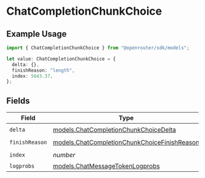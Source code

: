 # ChatCompletionChunkChoice

## Example Usage

```typescript
import { ChatCompletionChunkChoice } from "@openrouter/sdk/models";

let value: ChatCompletionChunkChoice = {
  delta: {},
  finishReason: "length",
  index: 5643.37,
};
```

## Fields

| Field                                                                                              | Type                                                                                               | Required                                                                                           | Description                                                                                        |
| -------------------------------------------------------------------------------------------------- | -------------------------------------------------------------------------------------------------- | -------------------------------------------------------------------------------------------------- | -------------------------------------------------------------------------------------------------- |
| `delta`                                                                                            | [models.ChatCompletionChunkChoiceDelta](../models/chatcompletionchunkchoicedelta.md)               | :heavy_check_mark:                                                                                 | N/A                                                                                                |
| `finishReason`                                                                                     | [models.ChatCompletionChunkChoiceFinishReason](../models/chatcompletionchunkchoicefinishreason.md) | :heavy_check_mark:                                                                                 | N/A                                                                                                |
| `index`                                                                                            | *number*                                                                                           | :heavy_check_mark:                                                                                 | N/A                                                                                                |
| `logprobs`                                                                                         | [models.ChatMessageTokenLogprobs](../models/chatmessagetokenlogprobs.md)                           | :heavy_minus_sign:                                                                                 | N/A                                                                                                |